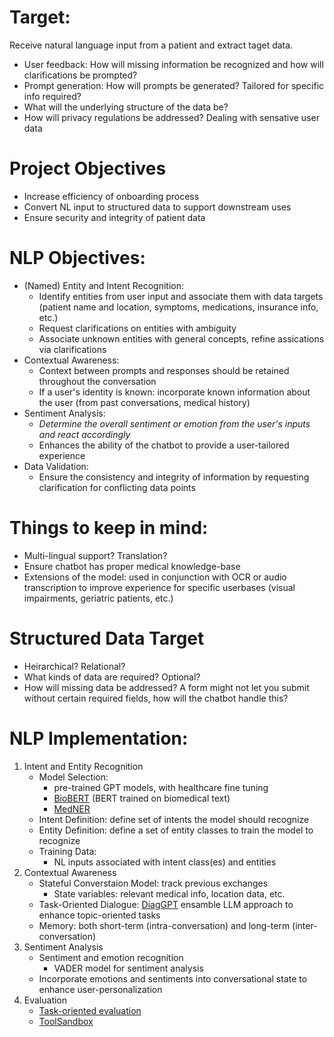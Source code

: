 # Target:
Receive natural language input from a patient and extract taget data.
- User feedback: How will missing information be recognized and how will clarifications be prompted?
- Prompt generation: How will prompts be generated? Tailored for specific info required?
- What will the underlying structure of the data be?
- How will privacy regulations be addressed? Dealing with sensative user data

# Project Objectives
- Increase efficiency of onboarding process
- Convert NL input to structured data to support downstream uses
- Ensure security and integrity of patient data

# NLP Objectives:
- (Named) Entity and Intent Recognition: 
    - Identify entities from user input and associate them with data targets (patient name and location, symptoms, medications, insurance info, etc.)
    - Request clarifications on entities with ambiguity
    - Associate unknown entities with general concepts, refine assications via clarifications
- Contextual Awareness: 
    - Context between prompts and responses should be retained throughout the conversation
    - If a user's identity is known: incorporate known information about the user (from past conversations, medical history)
- Sentiment Analysis: 
    - *Determine the overall sentiment or emotion from the user's inputs and react accordingly*
    - Enhances the ability of the chatbot to provide a user-tailored experience 
- Data Validation:
    - Ensure the consistency and integrity of information by requesting clarification for conflicting data points

# Things to keep in mind:
* Multi-lingual support? Translation?
* Ensure chatbot has proper medical knowledge-base
* Extensions of the model: used in conjunction with OCR or audio transcription to improve experience for specific userbases (visual impairments, geriatric patients, etc.)

# Structured Data Target
- Heirarchical? Relational?
- What kinds of data are required? Optional?
- How will missing data be addressed? A form might not let you submit without certain required fields, how will the chatbot handle this?

# NLP Implementation:
1. Intent and Entity Recognition
    - Model Selection: 
        - pre-trained GPT models, with healthcare fine tuning
        - [BioBERT](https://arxiv.org/abs/1901.08746) (BERT trained on biomedical text)
        - [MedNER](https://dl.acm.org/doi/10.1145/3678178)
    - Intent Definition: define set of intents the model should recognize
    - Entity Definition: define a set of entity classes to train the model to recognize
    - Training Data:
        - NL inputs associated with intent class(es) and entities
2. Contextual Awareness
    - Stateful Converstaion Model: track previous exchanges
        - State variables: relevant medical info, location data, etc.
    - Task-Oriented Dialogue: [DiagGPT](https://arxiv.org/html/2308.08043v4) ensamble LLM approach to enhance topic-oriented tasks
    - Memory: both short-term (intra-conversation) and long-term (inter-conversation)
3. Sentiment Analysis
    - Sentiment and emotion recognition
        - VADER model for sentiment analysis
    - Incorporate emotions and sentiments into conversational state to enhance user-personalization
4. Evaluation
    - [Task-oriented evaluation](https://arxiv.org/abs/2312.13871)
    - [ToolSandbox](https://arxiv.org/html/2408.04682v1)